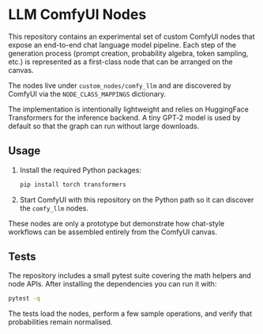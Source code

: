 # LLM ComfyUI Nodes

This repository contains an experimental set of custom ComfyUI nodes that expose
an end-to-end chat language model pipeline. Each step of the generation process
(prompt creation, probability algebra, token sampling, etc.) is represented as a
first-class node that can be arranged on the canvas.

The nodes live under `custom_nodes/comfy_llm` and are discovered by ComfyUI via
the `NODE_CLASS_MAPPINGS` dictionary.

The implementation is intentionally lightweight and relies on HuggingFace
Transformers for the inference backend. A tiny GPT‑2 model is used by default so
that the graph can run without large downloads.

## Usage

1. Install the required Python packages:

   ```bash
   pip install torch transformers
   ```

2. Start ComfyUI with this repository on the Python path so it can discover the
   `comfy_llm` nodes.

These nodes are only a prototype but demonstrate how chat-style workflows can be
assembled entirely from the ComfyUI canvas.

## Tests

The repository includes a small pytest suite covering the math helpers and
node APIs. After installing the dependencies you can run it with:

```bash
pytest -q
```

The tests load the nodes, perform a few sample operations, and verify that
probabilities remain normalised.
